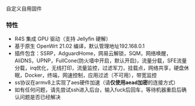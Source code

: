 自定义自用固件


### 特性
- R4S 集成 GPU 驱动（支持 Jellyfin 硬解）
- 基于原生 OpenWrt 21.02 编译，默认管理地址192.168.0.1
- 插件包含：SSRP，AdguardHome，网易云解锁，SQM，网络唤醒，AliDNS，UPNP，FullCone(防火墙中开启，默认开启)，流量分载，SFE流量分载，irq优化，无线打印，流量监控，过滤军刀，挂载点，网络共享，硬盘休眠，Docker，终端，网速控制，应用过滤（不可用），带宽监控
- ss协议在armv8上实现了aes硬件加速（请<b>仅使用aead加密</b>的连接方式）
- 如有任何问题，请先尝试ssh进入后台，输入fuck后回车，等待机器重启后确认问题是否已经解决

